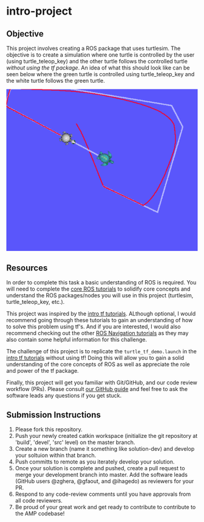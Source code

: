# intro-project

## Objective
This project involves creating a ROS package that uses turtlesim. The objective is to create a simulation where one turtle is controlled by the user (using turtle_teleop_key) and the other turtle follows the controlled turtle *without using the tf package*. An idea of what this should look like can be seen below where the green turtle is controlled using turtle_teleop_key and the white turtle follows the green turtle.

![Turtle Following Example](/turtle_follow.png)

## Resources
In order to complete this task a basic understanding of ROS is required. You will need to complete the [core ROS tutorials](http://wiki.ros.org/ROS/Tutorials) to solidify core concepts and understand the ROS packages/nodes you will use in this project (turtlesim, turtle_teleop_key, etc.). 

This project was inspired by the [intro tf tutorials](http://wiki.ros.org/tf/Tutorials). ALthough optional, I would recommend going through these tutorials to gain an understanding of how to solve this problem using tf's. And if you are interested, I would also recommend checking out the other [ROS Navigation tutorials](http://wiki.ros.org/navigation/Tutorials) as they may also contain some helpful information for this challenge.

The challenge of this project is to replicate the `turtle_tf_demo.launch` in the [intro tf tutorials](http://wiki.ros.org/tf/Tutorials) without using tf! Doing this will allow you to gain a solid understanding of the core concepts of ROS as well as appreciate the role and power of the tf package.

Finally, this project will get you familiar with Git/GitHub, and our code review workflow (PRs). Please consult [our GitHub guide](https://docs.google.com/document/d/1lt0BorKFiq0WkigpkvPjANQa4m6CsIo9VEz6uAMz1ZQ/edit?usp=sharing) and feel free to ask the software leads any questions if you get stuck.

## Submission Instructions
1. Please fork this repository.
2. Push your newly created catkin workspace (initialize the git repository at 'build', 'devel', 'src' level) on the master branch.
3. Create a new branch (name it something like solution-dev) and develop your soltuion within that branch.
4. Push committs to remote as you iterately develop your solution. 
5. Once your solution is complete and pushed, create a pull request to merge your development branch into master. Add the software leads (GitHub users @zghera, @gfaout, and @ihagedo) as reviewers for your PR.
6. Respond to any code-review comments until you have approvals from all code reviewers.
7. Be proud of your great work and get ready to contribute to contribute to the AMP codebase!
